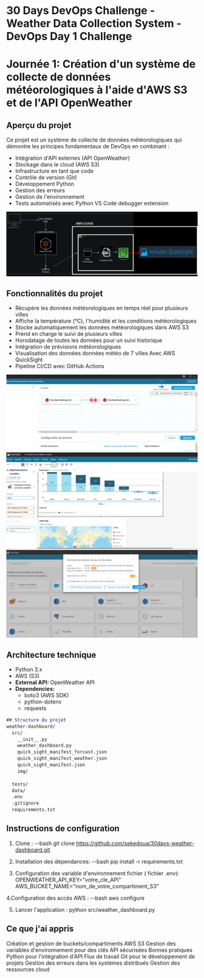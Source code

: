 # 30 Days DevOps Challenge - Weather Data Collection System - DevOps Day 1 Challenge
# Journée 1: Création d'un système de collecte de données météorologiques à l'aide d'AWS S3 et de l'API OpenWeather

## Aperçu du projet
Ce projet est un système de collecte de données météorologiques qui démontre les principes fondamentaux de DevOps en combinant :
- Intégration d'API externes (API OpenWeather)
- Stockage dans le cloud (AWS S3)
- Infrastructure en tant que code
- Contrôle de version (Git)
- Développement Python
- Gestion des erreurs
- Gestion de l'environnement
- Tests automatisés avec Python VS Code debugger extension

![Project Diagram](src/img/main_diagram.png) 

## Fonctionnalités du projet
- Récupère les données météorologiques en temps réel pour plusieurs villes
- Affiche la température (°C), l'humidité et les conditions météorologiques
- Stocke automatiquement les données météorologiques dans AWS S3
- Prend en charge le suivi de plusieurs villes
- Horodatage de toutes les données pour un suivi historique
- Intégration de prévisions météorologiques
- Visualisation des données données météo de 7 villes Avec AWS QuickSight 
- Pipeline CI/CD avec GitHub Actions
   


![QuickSight image 1](src/img/Jointure_Forcast_Weather.PNG) 
![QuickSight image 2](src/img/quick_sight_dash.PNG)
![QuickSight image 3](src/img/quick_sight.PNG)

## Architecture technique
-  Python 3.x
-   AWS (S3)
- **External API:** OpenWeather API
- **Dependencies:** 
  - boto3 (AWS SDK)
  - python-dotenv
  - requests

```markdown
## Structure du projet
weather-dashboard/
  src/
    __init__.py
    weather_dashboard.py
    quick_sight_manifest_forcast.json
    quick_sight_manifest_weather.json
    quick_sight_manifest.json
    img/

  tests/
  data/
  .env
  .gitignore
  requirements.txt
```
## Instructions de configuration
1. Clone :
--bash
git clone https://github.com/sekedoua/30days-weather-dashboard.git

3. Installation des dépendances:
--bash
pip install -r requirements.txt

4. Configuration des variable d'environnement fichier ( fichier .env):
OPENWEATHER_API_KEY="votre_cle_API"
AWS_BUCKET_NAME="nom_de_votre_compartiment_S3"

4.Configuration  des accès AWS :
--bash 
aws configure

5. Lancer l'application :
python src/weather_dashboard.py

## Ce que j'ai appris

Création et gestion de buckets/compartiments AWS S3
Gestion des variables d'environnement pour des clés API sécurisées
Bonnes pratiques Python pour l'intégration d'API
Flux de travail Git pour le développement de projets
Gestion des erreurs dans les systèmes distribués
Gestion des ressources cloud




